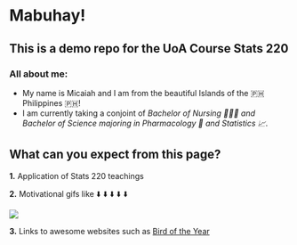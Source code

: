 # Mabuhay!

## This is a demo repo for the UoA Course Stats 220

### All about me:

* My name is Micaiah and I am from the beautiful Islands of the 🇵🇭 Philippines 🇵🇭! 
* I am currently taking a conjoint of *Bachelor of Nursing 👩🏻‍⚕️ and Bachelor of Science majoring in Pharmacology 💊 and Statistics 📈*. 


## What can you expect from this page?

<!--- numbered list  --->
**1.** Application of Stats 220 teachings

**2.** Motivational gifs like  ⬇️ ⬇️ ⬇️ ⬇️ ⬇️



![](https://i.pinimg.com/originals/7f/cd/80/7fcd80f2effb799caf0e6497321f535e.gif) 



**3.** Links to awesome websites such as [Bird of the Year](https://www.birdoftheyear.org.nz/)
